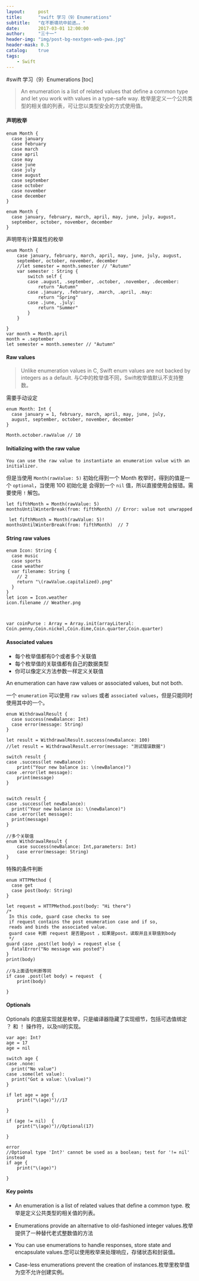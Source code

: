 ```yaml
---
layout:     post
title:      "swift 学习（9）Enumerations"
subtitle:   "在不断填坑中前进。。"
date:       2017-03-01 12:00:00
author:     "三十一"
header-img: "img/post-bg-nextgen-web-pwa.jpg"
header-mask: 0.3
catalog:    true
tags:
    - Swift
---
```

#swift 学习（9）Enumerations
[toc]
> An enumeration is a list of related values that define a common type and let you work with values in a type-safe way.
枚举是定义一个公共类型的相关值的列表，可让您以类型安全的方式使用值。

#### **声明枚举**

```
enum Month {  case january  case february  case march  case april  case may  case june  case july  case august  case september  case october  case november  case december}

enum Month {  case january, february, march, april, may, june, july, august,  september, october, november, december}
```

声明带有计算属性的枚举

```
enum Month {
    case january, february, march, april, may, june, july, august,
    september, october, november, december
    //let semester = month.semester // "Autumn"
    var semester : String {
        switch self {
        case .august, .september, .october, .november, .december:
            return "Autumn"
        case .january, .february, .march, .april, .may:
            return "Spring"
        case .june, .july:
            return "Summer"
        }
    }
    
}
var month = Month.april
month = .september
let semester = month.semester // "Autumn"
```

#### **Raw values**
> Unlike enumeration values in C, Swift enum values are not backed by integers as a default. 
> 与C中的枚举值不同，Swift枚举值默认不支持整数。

需要手动设定

```
enum Month: Int {  case january = 1, february, march, april, may, june, july,  august, september, october, november, december}

Month.october.rawValue // 10

```

#### **Initializing with the raw value**

` You can use the raw value to instantiate an enumeration value with an initializer. `

但是当使用 `Month(rawValue: 5)` 初始化得到一个 Month 枚举时，得到的值是一个 `optional`，当使用 100 初始化是 会得到一个 `nil` 值，所以直接使用会报错。需要使用 `!` 解包。

```
let fifthMonth = Month(rawValue: 5)
monthsUntilWinterBreak(from: fifthMonth) // Error: value not unwrapped

 let fifthMonth = Month(rawValue: 5)!monthsUntilWinterBreak(from: fifthMonth)  // 7
```


#### **String raw values**

```
enum Icon: String {  case music  case sports  case weather  var filename: String {    // 2    return "\(rawValue.capitalized).png"  }}let icon = Icon.weathericon.filename // Weather.png



var coinPurse : Array = Array.init(arrayLiteral: Coin.penny,Coin.nickel,Coin.dime,Coin.quarter,Coin.quarter)

```

#### **Associated values**

* 每个枚举值都有0个或者多个关联值
* 每个枚举值的关联值都有自己的数据类型
* 你可以像定义方法参数一样定义关联值

An enumeration can have raw values or associated values, but not both.

一个 `enumeration` 可以使用 `raw values` 或者 `associated values`，但是只能同时使用其中的一个。

```
enum WithdrawalResult {  case success(newBalance: Int)  case error(message: String)}

let result = WithdrawalResult.success(newBalance: 100)
//let result = WithdrawalResult.error(message: "测试错误数据")

switch result {
case .success(let newBalance):
    print("Your new balance is: \(newBalance)")
case .error(let message):
    print(message)
}


switch result {case .success(let newBalance):  print("Your new balance is: \(newBalance)")case .error(let message):  print(message)}

//多个关联值
enum WithdrawalResult {
    case success(newBalance: Int,parameters: Int)
    case error(message: String)
}
```

特殊的条件判断

```
enum HTTPMethod {  case get  case post(body: String)}

let request = HTTPMethod.post(body: "Hi there")
/* 
 In this code, guard case checks to see 
 if request contains the post enumeration case and if so,
 reads and binds the associated value.
 guard case 判断 request 是否是post ，如果是post，读取并且关联值到body
 */guard case .post(let body) = request else {  fatalError("No message was posted")}print(body)

//与上面语句判断等同
if case .post(let body) = request  {
    print(body)

}

```
#### **Optionals**
Optionals 的底层实现就是枚举，只是编译器隐藏了实现细节，包括可选值绑定 ？ 和 ！ 操作符，以及nil的实现。


```
var age: Int?age = 17age = nil

switch age {case .none:  print("No value")case .some(let value):  print("Got a value: \(value)")}

if let age = age {
    print("\(age)")//17

}

if (age != nil)  {
    print("\(age)")//Optional(17)

}

error
//Optional type 'Int?' cannot be used as a boolean; test for '!= nil' instead
if age {
    print("\(age)")

}

```


#### **Key points**

* An enumeration is a list of related values that define a common type. 枚举是定义公共类型的相关值的列表。

* Enumerations provide an alternative to old-fashioned integer values.枚举提供了一种替代老式整数值的方法

* You can use enumerations to handle responses, store state and encapsulate values.您可以使用枚举来处理响应，存储状态和封装值。
 
* Case-less enumerations prevent the creation of instances.枚举里枚举值为空不允许创建实例。

